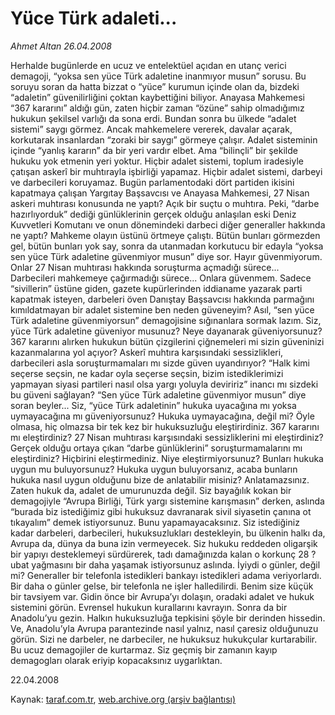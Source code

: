 # Yüce Türk adaleti...

*Ahmet Altan 26.04.2008*

<div class="yazi">Herhalde bugünlerde en ucuz ve entelektüel açıdan en utanç verici demagoji, “yoksa sen yüce Türk adaletine inanmıyor musun” sorusu.
Bu soruyu soran da hatta bizzat o “yüce” kurumun içinde olan da, bizdeki “adaletin” güvenilirliğini çoktan kaybettiğini biliyor.
Anayasa Mahkemesi “367 kararını” aldığı gün, zaten hiçbir zaman “özüne” sahip olmadığımız hukukun şekilsel varlığı da sona erdi.
Bundan sonra bu ülkede “adalet sistemi” saygı görmez.
Ancak mahkemelere vererek, davalar açarak, korkutarak insanlardan “zoraki bir saygı” görmeye çalışır.
Adalet sisteminin içinde “yanlış kararın” da bir yeri vardır elbet.
Ama “bilinçli” bir şekilde hukuku yok etmenin yeri yoktur.
Hiçbir adalet sistemi, toplum iradesiyle çatışan askerî bir muhtırayla işbirliği yapamaz.
Hiçbir adalet sistemi, darbeyi ve darbecileri koruyamaz.
Bugün parlamentodaki dört partiden ikisini kapatmaya çalışan Yargıtay Başsavcısı ve Anayasa Mahkemesi, 27 Nisan askeri muhtırası konusunda ne yaptı?
Açık bir suçtu o muhtıra.
Peki, “darbe hazırlıyorduk” dediği günlüklerinin gerçek olduğu anlaşılan eski Deniz Kuvvetleri Komutanı ve onun dönemindeki darbeci diğer generaller hakkında ne yaptı?
Mahkeme olayın üstünü örtmeye çalıştı.
Bütün bunları görmezden gel, bütün bunları yok say, sonra da utanmadan korkutucu bir edayla “yoksa sen yüce Türk adaletine güvenmiyor musun” diye sor.
Hayır güvenmiyorum.
Onlar 27 Nisan muhtırası hakkında soruşturma açmadığı sürece...
Darbecileri mahkemeye çağırmadığı sürece...
Onlara güvenmem.
Sadece “sivillerin” üstüne giden, gazete kupürlerinden iddianame yazarak parti kapatmak isteyen, darbeleri öven Danıştay Başsavcısı hakkında parmağını kımıldatmayan bir adalet sistemine ben neden güveneyim?
Asıl, “sen yüce Türk adaletine güvenmiyorsun” demagojisine sığınanlara sormak lazım.
Siz, yüce Türk adaletine güveniyor musunuz?
Neye dayanarak güveniyorsunuz?
367 kararını alırken hukukun bütün çizgilerini çiğnemeleri mi sizin güveninizi kazanmalarına yol açıyor?
Askerî muhtıra karşısındaki sessizlikleri, darbecileri asla soruşturmamaları mı sizde güven uyandırıyor?
“Halk kimi seçerse seçsin, ne kadar oyla seçerse seçsin, bizim istediklerimizi yapmayan siyasi partileri nasıl olsa yargı yoluyla deviririz” inancı mı sizdeki bu güveni sağlayan?
“Sen yüce Türk adaletine güvenmiyor musun” diye soran beyler...
Siz, “yüce Türk adaletinin” hukuka uyacağına mı yoksa uymayacağına mı güveniyorsunuz?
Hukuka uymayacağına, değil mi?
Öyle olmasa, hiç olmazsa bir tek kez bir hukuksuzluğu eleştirirdiniz.
367 kararını mı eleştirdiniz?
27 Nisan muhtırası karşısındaki sessizliklerini mi eleştirdiniz?
Gerçek olduğu ortaya çıkan “darbe günlüklerini” soruşturmamalarını mı eleştirdiniz?
Hiçbirini eleştirmediniz.
Niye eleştirmiyorsunuz?
Bunları hukuka uygun mu buluyorsunuz?
Hukuka uygun buluyorsanız, acaba bunların hukuka nasıl uygun olduğunu bize de anlatabilir misiniz?
Anlatamazsınız.
Zaten hukuk da, adalet de umurunuzda değil.
Siz bayağılık kokan bir demagojiyle “Avrupa Birliği, Türk yargı sistemine karışmasın” derken, aslında “burada biz istediğimiz gibi hukuksuz davranarak sivil siyasetin çanına ot tıkayalım” demek istiyorsunuz.
Bunu yapamayacaksınız.
Siz istediğiniz kadar darbeleri, darbecileri, hukuksuzlukları destekleyin, bu ülkenin halkı da, Avrupa da, dünya da buna izin vermeyecek.
Siz hukuku reddeden oligarşik bir yapıyı desteklemeyi sürdürerek, tadı damağınızda kalan o korkunç 28 ?ubat yağmasını bir daha yaşamak istiyorsunuz aslında.
İyiydi o günler, değil mi?
Generaller bir telefonla istedikleri bankayı istedikleri adama veriyorlardı.
Bir daha o günler gelse, bir telefonla ne işler halledilirdi.
Benim size küçük bir tavsiyem var.
Gidin önce bir Avrupa’yı dolaşın, oradaki adalet ve hukuk sistemini görün.
Evrensel hukukun kurallarını kavrayın.
Sonra da bir Anadolu’yu gezin.
Halkın hukuksuzluğa tepkisini şöyle bir derinden hissedin.
Ve, Anadolu’yla Avrupa parantezinde nasıl yalnız, nasıl çaresiz olduğunuzu görün.
Sizi ne darbeler, ne darbeciler, ne hukuksuz hukukçular kurtarabilir.
Bu ucuz demagojiler de kurtarmaz.
Siz geçmiş bir zamanın kayıp demagogları olarak eriyip kopacaksınız uygarlıktan.

22.04.2008
              </div>

Kaynak: [taraf.com.tr](http://www.taraf.com.tr:80/makale/473.htm), [web.archive.org (arşiv bağlantısı)](http://web.archive.org/web/20100308223256/http://www.taraf.com.tr:80/makale/473.htm)
